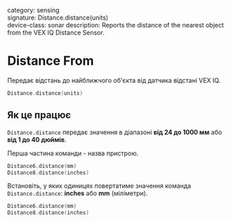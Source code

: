 category: sensing  
signature: Distance.distance(units)  
device-class: sonar
description: Reports the distance of the nearest object from the VEX IQ Distance Sensor.

# Distance From

Передає відстань до найближчого об'єкта від датчика відстані VEX IQ.

```cpp
Distance.distance(units)
```

## Як це працює

`Distance.distance` передає значення в діапазоні **від 24 до 1000 мм** або **від 1 до 40 дюймів**.

Перша частина команди - назва пристрою.

```cpp
Distance6.distance(mm)
Distance8.distance(inches)
```

Встановіть, у яких одиницях повертатиме значення команда `Distance.distance`: **inches** або **mm** (міліметри). 

```cpp
Distance6.distance(mm)
Distance8.distance(inches)
```

<advanced>
</advanced>